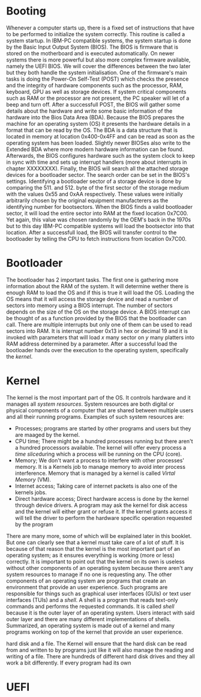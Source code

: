 # Booting
Whenever a computer starts up, there is a fixed set of instructions that
have to be performed to initialize the system correctly. This routine is
called a system startup. In IBM-PC compatible systems, the system startup
is done by the Basic Input Output System (BIOS). The BIOS is firmware
that is stored on the motherboard and is executed automatically. On newer systems there is
more powerful but also more complex firmware available, namely the UEFI BIOS. We
will cover the differences between the two later but they both handle the
system initialisation. One of the firmware's main tasks is doing the Power-On
Self-Test (POST) which checks the presence and the
integrity of hardware components such as the processor, RAM, keyboard,
GPU as well as storage devices. If system critical components such as 
RAM or the processor are not present, the PC speaker will let of a beep
and turn off. After a successfull POST, the BIOS will gather some details
about the hardware and write some basic
information of the hardware into the Bios Data Area (BDA). Because the BIOS
prepares the machine for an operating system (OS) it presents the hardware
details in a format that can be read by the OS.
The BDA is a
data structure that is located in memory at location 0x400-0x4FF and
can be read as soon as the operating system has been loaded. Slightly newer BIOSes also
write to the Extended BDA where more modern hardware information can be
found. Afterwards, the BIOS configures hardware such as the system clock
to keep in sync with time and sets up interrupt handlers (more about
interrupts in chapter XXXXXXXX). Finally, the BIOS will search all the
attached storage devices for a bootloader sector. The search order can be
set in the BIOS's settings. Identifying a bootloader sector of a storage device is
done by comparing the 511. and 512. byte of the first sector of the storage medium
with the values 0x55 and 0xAA respectively. These values were initially
arbitrarily chosen by the original equipment manufacterers as the 
identifying number for bootsectors. When the BIOS finds a valid
bootloader sector, it will load the entire sector into RAM at the fixed
location 0x7C00. Yet again, this value was chosen randomly by the OEM's
back in the 1970s but to this day IBM-PC compatible systems will load
the bootsector into that location. After a successfull load, the BIOS
will transfer control to the bootloader by telling the CPU to fetch
instructions from location 0x7C00.


# Bootloader
The bootloader has 2 important tasks. The first one is gathering more
information about the RAM of the system. It will determine wether there is
enough RAM to load the OS and if this is true it will load the OS. Loading
the OS means that it will access the storage device and read a number of
sectors into memory using a BIOS interrupt. The number of sectors depends on
the size of the OS on the storage device. A BIOS interrupt can be thought of
as a function provided by the BIOS that the bootloader can call. There are
multiple interrupts but only one of them can be used to read sectors into
RAM. It is interrupt number 0x13 in hex or decimal 19 and it is invoked with parameters that will load *x* many sector on *y* many platters into RAM
address determined by a parameter. After a successful load the bootloader
hands over the execution to the operating system, specifically the *kernel*.

# Kernel

The kernel is the most important part of the OS. It controls hardware and it
manages all *system resources*. System resources are both digital or physical
components of a computer that are shared between multiple users and all their
running programs. Examples of such system resources are:
* Processes; programs are started by other programs and users but they are maaged by the kernel.
* CPU time; There might be a hundred processes running but there aren't a hundred processors available. The kernel will offer every process a *time slice*during which a process will be running on the CPU (core).
* Memory; We don't want a process to interfere with other processes' memory. It is a Kernels job to manage memory to avoid inter process interference. Memory that is managed by a kernel is called *Virtal Memory* (VM).
* Internet access; Taking care of internet packets is also one of the kernels jobs.
* Direct hardware access; Direct hardware access is done by the kernel through device drivers. A program may ask the kernel for disk access and the kernel will either grant or refuse it. If the kernel grants access it will tell the driver to perform the hardware specific operation requested by the program

There are many more, some of which will be explained later in this booklet.
But one can clearly see that a kernel must take care of a lot of stuff. It
is because of that reason that the kernel is the most important part of an
operating system; as it ensures everything is working (more or less)
correctly. It is important to point out that the kernel on its own is useless
without other components of an operating system because there aren't any
system resources to manage if no one is requesting any.
The other components of an
operating system are programs that create an environment that provide an user
experience. Such programs are responsible for things such as graphical user
interfaces (GUIs) or text user interfaces (TUIs) and a *shell*. A shell is a
program that reads text-only commands and performs the requested commands. It
is called *shell* because it is the outer layer of an operating system. Users
interact with said outer layer and there are many different implementations
of shells. Summarized, an operating system is made out of a kernel and many programs working on top of the kernel that provide an user experience.


hard disk and a
file. The Kernel will ensure that the hard disk can be read from and written
to by programs just like it will also manage the reading and writing of a
file. There are hundreds of different hard disk drives and they all work a
bit differently. If every program had its own 

# UEFI
